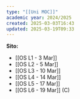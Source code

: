 ```yaml
---
type: "[[Uni MOC]]"
academic year: 2024/2025
created: 2025-03-03T16:43
updated: 2025-03-19T09:33
---
```

**Sito:** 

- [[OS L1 - 3 Mar]]
- [[OS L2 - 5 Mar]]
- [[OS L3 - 10 Mar]]
- [[OS L4 - 14 Mar]]
- [[OS L5 - 17 Mar]]
- [[OS L6 - 19 Mar]] (C)